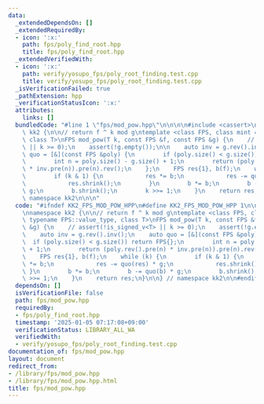 ```yaml
---
data:
  _extendedDependsOn: []
  _extendedRequiredBy:
  - icon: ':x:'
    path: fps/poly_find_root.hpp
    title: fps/poly_find_root.hpp
  _extendedVerifiedWith:
  - icon: ':x:'
    path: verify/yosupo_fps/poly_root_finding.test.cpp
    title: verify/yosupo_fps/poly_root_finding.test.cpp
  _isVerificationFailed: true
  _pathExtension: hpp
  _verificationStatusIcon: ':x:'
  attributes:
    links: []
  bundledCode: "#line 1 \"fps/mod_pow.hpp\"\n\n\n\n#include <cassert>\n\nnamespace\
    \ kk2 {\n\n// return f ^ k mod g\ntemplate <class FPS, class mint = typename FPS::value_type,\
    \ class T>\nFPS mod_pow(T k, const FPS &f, const FPS &g) {\n    // assert(!is_signed_v<T>\
    \ || k >= 0);\n    assert(!g.empty());\n\n    auto inv = g.rev().inv();\n    auto\
    \ quo = [&](const FPS &poly) {\n        if (poly.size() < g.size()) return FPS{};\n\
    \        int n = poly.size() - g.size() + 1;\n        return (poly.rev().pre(n)\
    \ * inv.pre(n)).pre(n).rev();\n    };\n    FPS res{1}, b(f);\n    while (k) {\n\
    \        if (k & 1) {\n            res *= b;\n            res -= quo(res) * g;\n\
    \            res.shrink();\n        }\n        b *= b;\n        b -= quo(b) *\
    \ g;\n        b.shrink();\n        k >>= 1;\n    }\n    return res;\n}\n\n} //\
    \ namespace kk2\n\n\n"
  code: "#ifndef KK2_FPS_MOD_POW_HPP\n#define KK2_FPS_MOD_POW_HPP 1\n\n#include <cassert>\n\
    \nnamespace kk2 {\n\n// return f ^ k mod g\ntemplate <class FPS, class mint =\
    \ typename FPS::value_type, class T>\nFPS mod_pow(T k, const FPS &f, const FPS\
    \ &g) {\n    // assert(!is_signed_v<T> || k >= 0);\n    assert(!g.empty());\n\n\
    \    auto inv = g.rev().inv();\n    auto quo = [&](const FPS &poly) {\n      \
    \  if (poly.size() < g.size()) return FPS{};\n        int n = poly.size() - g.size()\
    \ + 1;\n        return (poly.rev().pre(n) * inv.pre(n)).pre(n).rev();\n    };\n\
    \    FPS res{1}, b(f);\n    while (k) {\n        if (k & 1) {\n            res\
    \ *= b;\n            res -= quo(res) * g;\n            res.shrink();\n       \
    \ }\n        b *= b;\n        b -= quo(b) * g;\n        b.shrink();\n        k\
    \ >>= 1;\n    }\n    return res;\n}\n\n} // namespace kk2\n\n#endif // KK2_FPS_MOD_POW_HPP\n"
  dependsOn: []
  isVerificationFile: false
  path: fps/mod_pow.hpp
  requiredBy:
  - fps/poly_find_root.hpp
  timestamp: '2025-01-05 07:17:08+09:00'
  verificationStatus: LIBRARY_ALL_WA
  verifiedWith:
  - verify/yosupo_fps/poly_root_finding.test.cpp
documentation_of: fps/mod_pow.hpp
layout: document
redirect_from:
- /library/fps/mod_pow.hpp
- /library/fps/mod_pow.hpp.html
title: fps/mod_pow.hpp
---
```

